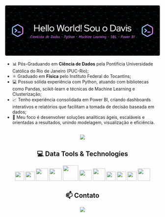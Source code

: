 <p align="center">
  <img src="./github-header-image5.png" alt="Header do GitHub" />
</p>


- 📊 Pós-Graduando em <b>Ciência de Dados</b> pela Pontifícia Universidade Católica do Rio de Janeiro (PUC-Rio);
- ⚛️ Graduado em <b>Física</b>  pelo Instituto Federal do Tocantins;          
- 💻 Possuo sólida experiência com Python, atuando com bibliotecas como Pandas, scikit-learn e técnicas de Machine Learning e Clusterização;
- 📈 Tenho experiência consolidada em Power BI, criando dashboards interativos e relatórios que facilitam a tomada de decisão baseada em dados;
- 🚀 Meu foco é desenvolver soluções analíticas ágeis, escaláveis e orientadas a resultados, unindo modelagem, visualização e eficiência. 
<br/><br/>

<div align="center">
  
  <a href="https://github.com/Davisdenner">
    <img loading="lazy" height="180em" src="https://github-readme-stats.vercel.app/api?username=Davisdenner&show_icons=true&react&include_all_commits=true&count_private=true"/>
  </a>

  <h2>💻 Data Tools & Technologies</h2>

  <img src="https://cdn.jsdelivr.net/gh/devicons/devicon@latest/icons/python/python-original.svg" width="30" height="30" />
  <img src="https://cdn.jsdelivr.net/gh/devicons/devicon@latest/icons/postgresql/postgresql-original.svg" width="30" height="30"/>
  <img src="https://cdn.jsdelivr.net/gh/devicons/devicon@latest/icons/streamlit/streamlit-plain-wordmark.svg" width="40" height="40"/>
  <img src="https://cdn.jsdelivr.net/gh/devicons/devicon@latest/icons/pandas/pandas-original-wordmark.svg" width="40" height="40"  />
  <img src="https://cdn.jsdelivr.net/gh/devicons/devicon@latest/icons/numpy/numpy-plain-wordmark.svg" width="50" height="50" /> 
  <img src="https://cdn.jsdelivr.net/gh/devicons/devicon@latest/icons/matplotlib/matplotlib-original.svg" width="40" height="35"/>
  <img src="https://cdn.jsdelivr.net/gh/devicons/devicon@latest/icons/scikitlearn/scikitlearn-original.svg" width="40" height="40" />
  <img src="https://cdn.jsdelivr.net/gh/devicons/devicon@latest/icons/keras/keras-original.svg" width="30" height="30" />
  <img src="https://cdn.jsdelivr.net/gh/devicons/devicon@latest/icons/tensorflow/tensorflow-original.svg" width="30" height="30"  />
  <img src="https://cdn.jsdelivr.net/gh/devicons/devicon@latest/icons/plotly/plotly-original.svg" width="30" height="30" />
  <img src="https://cdn.simpleicons.org/databricks/E52E2E" width="40" height="40" />

          

  <h2>📫 Contato</h2>

  <a href="https://www.linkedin.com/in/davis-denner-costa-silva-4536a51b0/" target="_blank">
    <img loading="lazy" src="https://img.shields.io/badge/-LinkedIn-%230077B5?style=for-the-badge&logo=linkedin&logoColor=white" target="_blank">
  </a>

</div>










